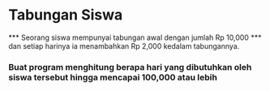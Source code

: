 # Tabungan Siswa
*** Seorang siswa mempunyai tabungan awal dengan jumlah Rp 10,000
*** dan setiap harinya ia menambahkan Rp 2,000 kedalam tabungannya.

### Buat program menghitung berapa hari yang dibutuhkan oleh siswa tersebut hingga mencapai 100,000 atau lebih 